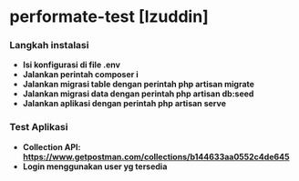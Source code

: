 # performate-test [Izuddin]

### Langkah instalasi

- **Isi konfigurasi di file .env**
- **Jalankan perintah composer i**
- **Jalankan migrasi table dengan perintah php artisan migrate**
- **Jalankan migrasi data dengan perintah php artisan db:seed**
- **Jalankan aplikasi dengan perintah php artisan serve**

### Test Aplikasi
- **Collection API: https://www.getpostman.com/collections/b144633aa0552c4de645**
- **Login menggunakan user yg tersedia**
